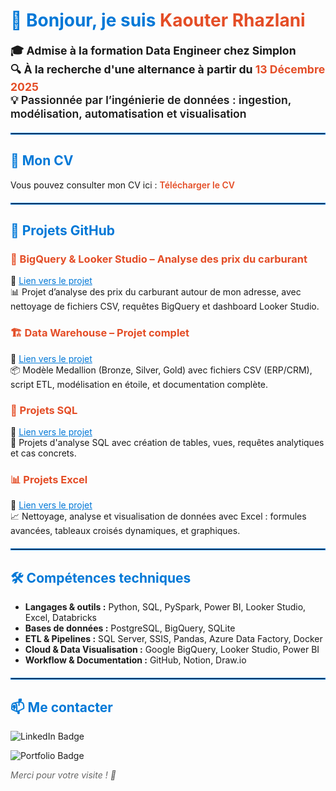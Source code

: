 <h1 style="color:#0078D7; font-weight: 700;">👋 Bonjour, je suis <span style="color:#E44D26;">Kaouter Rhazlani</span></h1>

<p style="font-size: 1.1rem; font-weight: 600;">
  🎓 <strong>Admise à la formation Data Engineer chez Simplon</strong><br>
  🔍 <strong>À la recherche d'une alternance à partir du <span style="color:#E44D26;">13 Décembre 2025</span></strong><br>
  💡 Passionnée par l’ingénierie de données : ingestion, modélisation, automatisation et visualisation
</p>

<hr style="border:1px solid #0078D7; margin: 20px 0;">

<h2 style="color:#0078D7;">📄 Mon CV</h2>
<p>
  Vous pouvez consulter mon CV ici :  
  <a href="https://github.com/kaouterrhazlani/cv/blob/d51e6793b1eb5ac67f7b61e44bf8763a0fc2d978/CV_Kaouter_RHAZLANI.pdf" target="_blank" style="color:#E44D26; font-weight: 600; text-decoration: none;">Télécharger le CV</a>
</p>

<hr style="border:1px solid #0078D7; margin: 20px 0;">

<h2 style="color:#0078D7;">📌 Projets GitHub</h2>

<h3 style="color:#E44D26;">🔷 BigQuery & Looker Studio – Analyse des prix du carburant</h3>
<p>
  📍 <a href="https://github.com/kaouterrhazlani/Big-Query-Looker-studio-project---Prix-carburant-autour-de-mon-adresse." target="_blank" style="color:#0078D7;">Lien vers le projet</a><br>
  📊 Projet d’analyse des prix du carburant autour de mon adresse, avec nettoyage de fichiers CSV, requêtes BigQuery et dashboard Looker Studio.
</p>

<h3 style="color:#E44D26;">🏗️ Data Warehouse – Projet complet</h3>
<p>
  📍 <a href="https://github.com/kaouterrhazlani/DataWarehouseProject" target="_blank" style="color:#0078D7;">Lien vers le projet</a><br>
  📦 Modèle Medallion (Bronze, Silver, Gold) avec fichiers CSV (ERP/CRM), script ETL, modélisation en étoile, et documentation complète.
</p>

<h3 style="color:#E44D26;">📐 Projets SQL</h3>
<p>
  📍 <a href="https://github.com/kaouterrhazlani/SQLProjects" target="_blank" style="color:#0078D7;">Lien vers le projet</a><br>
  🧮 Projets d'analyse SQL avec création de tables, vues, requêtes analytiques et cas concrets.
</p>

<h3 style="color:#E44D26;">📊 Projets Excel</h3>
<p>
  📍 <a href="https://github.com/kaouterrhazlani/ExcelProjects" target="_blank" style="color:#0078D7;">Lien vers le projet</a><br>
  📈 Nettoyage, analyse et visualisation de données avec Excel : formules avancées, tableaux croisés dynamiques, et graphiques.
</p>

<hr style="border:1px solid #0078D7; margin: 20px 0;">

<h2 style="color:#0078D7;">🛠️ Compétences techniques</h2>
<ul>
  <li><strong>Langages & outils :</strong> Python, SQL, PySpark, Power BI, Looker Studio, Excel, Databricks</li>
  <li><strong>Bases de données :</strong> PostgreSQL, BigQuery, SQLite</li>
  <li><strong>ETL & Pipelines :</strong> SQL Server, SSIS, Pandas, Azure Data Factory, Docker</li>
  <li><strong>Cloud & Data Visualisation :</strong> Google BigQuery, Looker Studio, Power BI</li>
  <li><strong>Workflow & Documentation :</strong> GitHub, Notion, Draw.io</li>
</ul>

<hr style="border:1px solid #0078D7; margin: 20px 0;">

<h2 style="color:#0078D7;">📫 Me contacter</h2>
<p>
  <a href="https://www.linkedin.com/in/kaouter-rhazlani/" target="_blank" style="text-decoration:none;">
    <img src="https://img.shields.io/badge/LinkedIn-Kaouter%20Rhazlani-0A66C2?style=for-the-badge&logo=linkedin&logoColor=white" alt="LinkedIn Badge" />
  </a>
</p>
<p>
  <a href="https://www.datascienceportfol.io/Kaouter1rhazlani" target="_blank" style="text-decoration:none;">
    <img src="https://img.shields.io/badge/Portfolio-en%20ligne-blue?style=for-the-badge&logo=internet-explorer" alt="Portfolio Badge" />
  </a>
</p>


<p style="font-style: italic; color:#666;">Merci pour votre visite ! 🌟</p>
